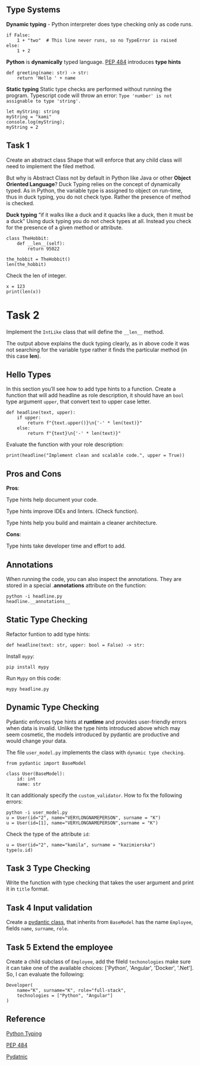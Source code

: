 ## Type Systems

**Dynamic typing** - Python interpreter does type checking only as code runs.
```
if False:
    1 + "two"  # This line never runs, so no TypeError is raised
else:
    1 + 2
```

**Python** is **dynamically** typed language.
[PEP 484](https://peps.python.org/pep-0484/) introduces **type hints**

```
def greeting(name: str) -> str:
    return 'Hello ' + name
```

**Static typing**
Static type checks are performed without running the program.
Typescript code will throw an error: `Type 'number' is not assignable to type 'string'.`

```
let myString: string
myString = "kami"
console.log(myString);
myString = 2
```

## Task 1
Create an abstract class Shape that will enforce that any child class will need to implement the filed method.

But why is Abstract Class not by default in Python like Java or other **Object Oriented Language**?
Duck Typing relies on the concept of dynamically typed. As in Python, the variable type is assigned to object on run-time, thus in duck typing, you do not check type. Rather the presence of method is checked.

**Duck typing**
“if it walks like a duck and it quacks like a duck, then it must be a duck”
Using duck typing you do not check types at all. Instead you check for the presence of a given method or attribute.

```
class TheHobbit:
    def __len__(self):
        return 95022

the_hobbit = TheHobbit()
len(the_hobbit)
```

Check the len of integer.

```
x = 123
print(len(x))
```

# Task 2
Implement the `IntLike` class that will define the `__len__` method.


The output above explains the duck typing clearly, as in above code it was not searching for the variable type rather it finds the particular method (in this case __len__).
## Hello Types
In this section you’ll see how to add type hints to a function.
Create a function that will add headline as role description, it should have an `bool` type argument `upper`, that convert text to upper case letter.

```
def headline(text, upper):
    if upper:
        return f"{text.upper()}\n{'-' * len(text)}"
    else:
        return f"{text}\n{'-' * len(text)}"

```

Evaluate the function with your role description:
```
print(headline("Implement clean and scalable code.", upper = True))
```


## Pros and Cons
**Pros**:

Type hints help document your code.

Type hints improve IDEs and linters. (Check function).

Type hints help you build and maintain a cleaner architecture.


**Cons**:

Type hints take developer time and effort to add.

## Annotations

When running the code, you can also inspect the annotations. They are stored in a special .__annotations__ attribute on the function:

```
python -i headline.py
headline.__annotations__
```

## Static Type Checking
Refactor funtion to add type hints:

```
def headline(text: str, upper: bool = False) -> str:
```
Install `mypy`:
```
pip install mypy
```

Run `Mypy` on this code:

```
mypy headline.py

```


## Dynamic Type Checking
Pydantic enforces type hints at **runtime** and provides user-friendly errors when data is invalid. Unlike the type hints introduced above which may seem cosmetic, the models introduced by pydantic are productive and would change your data.

The file `user_model.py` implements the class with `dynamic type checking`.
```
from pydantic import BaseModel

class User(BaseModel):
    id: int
    name: str
```

It can additionaly specify the `custom_validator`.
How to fix the following errors:
```
python -i user_model.py
u = User(id="2", name="VERYLONGNAMEPERSON", surname = "K")
u = User(id=[1], name="VERYLONGNAMEPERSON",surname = "K")
```

Check the type of the attribute `id`:
```
u = User(id="2", name="kamila", surname = "kazimierska")
type(u.id)
```
## Task 3 Type Checking
Write the function with type checking that takes the user argument and
print it in `title` format.

## Task 4 Input validation
Create a [pydantic class](https://docs.pydantic.dev/latest/usage/models/),
that inherits from `BaseModel`
has the name `Employee`,
fields `name`, `surname`, `role`.

## Task 5 Extend the employee
Create a child subclass of `Employee`, add the fileld `techonologies` make sure it can take one of the available choices: ['Python', 'Angular', 'Docker', '.Net'].
So, I can evaluate the following:

```
Developer(
    name="K", surname="K", role="full-stack",
    technologies = ["Python", "Angular"]
)
```



## Reference
[Python Typing](https://realpython.com/python-type-checking/)

[PEP 484](https://peps.python.org/pep-0484/)

[Pydatnic](https://docs.pydantic.dev/latest/)